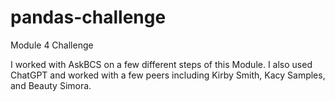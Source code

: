 # pandas-challenge
Module 4 Challenge


I worked with AskBCS on a few different steps of this Module. I also used ChatGPT and worked with a few peers including Kirby Smith, Kacy Samples, and Beauty Simora.
